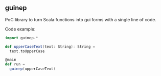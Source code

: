 ## guinep

PoC library to turn Scala functions into gui forms with a single line of code.

Code example:
```scala
import guinep.*

def upperCaseText(text: String): String =
  text.toUpperCase

@main
def run =
  guinep(upperCaseText)
```
